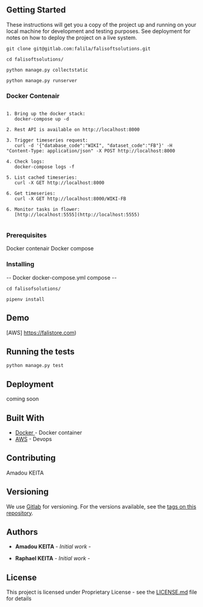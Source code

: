 ## Getting Started

These instructions will get you a copy of the project up and running on your local machine for development and testing purposes. See deployment for notes on how to deploy the project on a live system.

``` 
git clone git@gitlab.com:falila/falisoftsolutions.git

cd falisoftsolutions/

python manage.py collectstatic

python manage.py runserver

```

### Docker Contenair

``` 

1. Bring up the docker stack:
   docker-compose up -d

2. Rest API is available on http://localhost:8000

3. Trigger timeseries request:
   curl -d '{"database_code":"WIKI", "dataset_code":"FB"}' -H "Content-Type: application/json" -X POST http://localhost:8000

4. Check logs:
   docker-compose logs -f

5. List cached timeseries:
   curl -X GET http://localhost:8000

6. Get timeseries:
   curl -X GET http://localhost:8000/WIKI-FB

6. Monitor tasks in flower:
   [http://localhost:5555](http://localhost:5555)
   
```

### Prerequisites

Docker contenair
Docker compose


### Installing

-- Docker docker-compose.yml compose --

```
cd falisofsolutions/

pipenv install

```

## Demo 

[AWS] https://falistore.com)

## Running the tests

```
python manage.py test

```

## Deployment
 coming soon

## Built With

* [Docker ](https://docker.com/) - Docker container
* [AWS](https://falistore.com/) - Devops

## Contributing

 Amadou KEITA

## Versioning

We use [Gitlab](https://gitlab.com/) for versioning. For the versions available, see the [tags on this repository](https://gitlab.com/falila/react_apps/). 

## Authors

* **Amadou KEITA** - *Initial work* - [](https://gitlab.com/falila/falisoftsolutions/)

* **Raphael KEITA** - *Initial work* - [](https://gitlab.com/falila/falisoftsolutions/)


## License

This project is licensed under Proprietary License - see the [LICENSE.md](LICENSE.md) file for details
